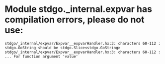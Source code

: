 # Module stdgo._internal.expvar has compilation errors, please do not use:
```
stdgo/_internal/expvar/Expvar__expvarHandler.hx:3: characters 60-112 : stdgo.GoString should be stdgo.Slice<stdgo.GoString>
stdgo/_internal/expvar/Expvar__expvarHandler.hx:3: characters 60-112 : ... For function argument 'value'

```

